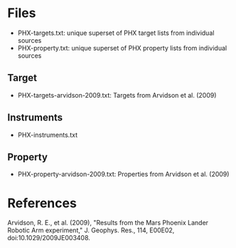 # Files
- PHX-targets.txt: unique superset of PHX target lists from individual sources
- PHX-property.txt: unique superset of PHX property lists from individual sources

## Target
- PHX-targets-arvidson-2009.txt: Targets from Arvidson et al. (2009)

## Instruments
- PHX-instruments.txt

## Property
- PHX-property-arvidson-2009.txt: Properties from Arvidson et al. (2009)

# References
Arvidson, R. E., et al. (2009), "Results from the Mars Phoenix Lander Robotic Arm experiment," J. Geophys. Res., 114, E00E02, doi:10.1029/2009JE003408.
